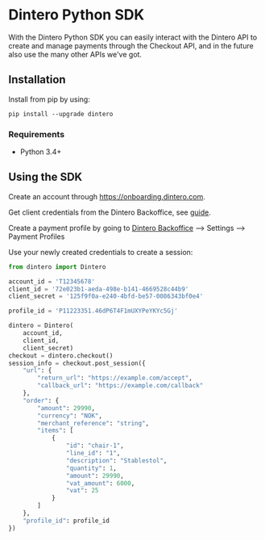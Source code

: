 # Dintero Python SDK

With the Dintero Python SDK you can easily interact with the Dintero API to create and manage payments through the
Checkout API, and in the future also use the many other APIs we've got.

## Installation

Install from pip by using:

```
pip install --upgrade dintero
```

### Requirements

* Python 3.4+

## Using the SDK

Create an account through https://onboarding.dintero.com.

Get client credentials from the Dintero Backoffice, see [guide](https://docs.dintero.com/docs/checkout-client/).

Create a payment profile by going to [Dintero Backoffice](https://backoffice.dintero.com) --> Settings --> Payment
Profiles

Use your newly created credentials to create a session:

```python
from dintero import Dintero

account_id = 'T12345678'
client_id = '72e023b1-aeda-498e-b141-4669528c44b9'
client_secret = '125f9f0a-e240-4bfd-be57-0086343bf0e4'

profile_id = 'P11223351.46dP6T4F1mUXYPeYKYc5Gj'

dintero = Dintero(
    account_id,
    client_id,
    client_secret)
checkout = dintero.checkout()
session_info = checkout.post_session({
    "url": {
        "return_url": "https://example.com/accept",
        "callback_url": "https://example.com/callback"
    },
    "order": {
        "amount": 29990,
        "currency": "NOK",
        "merchant_reference": "string",
        "items": [
            {
                "id": "chair-1",
                "line_id": "1",
                "description": "Stablestol",
                "quantity": 1,
                "amount": 29990,
                "vat_amount": 6000,
                "vat": 25
            }
        ]
    },
    "profile_id": profile_id
})
```
